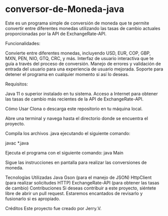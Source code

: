 # conversor-de-Moneda-java

Este es un programa simple de conversión de moneda que te permite convertir entre diferentes monedas utilizando las tasas de cambio actuales proporcionadas por la API de ExchangeRate-API.

Funcionalidades:

Convierte entre diferentes monedas, incluyendo USD, EUR, COP, GBP, MXN, PEN, NIO, GTQ, CRC, y más. Interfaz de usuario interactiva que te guía a través del proceso de conversión. Manejo de errores y validación de entrada del usuario para una experiencia de usuario mejorada. Soporte para detener el programa en cualquier momento si así lo deseas.

Requisitos:

Java 11 o superior instalado en tu sistema. Acceso a Internet para obtener las tasas de cambio más recientes de la API de ExchangeRate-API.

Cómo Usar Clona o descarga este repositorio en tu máquina local.

Abre una terminal y navega hasta el directorio donde se encuentra el proyecto.

Compila los archivos .java ejecutando el siguiente comando:

javac *.java

Ejecuta el programa con el siguiente comando: java Main

Sigue las instrucciones en pantalla para realizar las conversiones de moneda.

Tecnologías Utilizadas Java Gson (para el manejo de JSON) HttpClient (para realizar solicitudes HTTP) ExchangeRate-API (para obtener las tasas de cambio) Contribuciones Si deseas contribuir a este proyecto, siéntete libre de abrir un pull request. Estaremos encantados de revisarlo y fusionarlo si es apropiado.

Créditos Este proyecto fue creado por Jerry.V.
